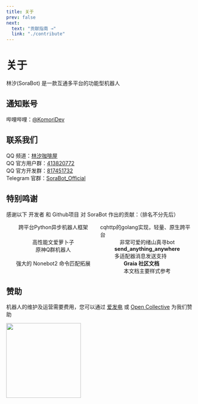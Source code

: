 ```yaml
---
title: 关于
prev: false
next:
  text: "贡献指南 →"
  link: "./contribute"
---
```



# 关于

林汐(SoraBot) 是一款互通多平台的功能型机器人

## 通知账号

哔哩哔哩：[@KomoriDev](https://b23.tv/QsiWeqD)

## 联系我们

QQ 频道：[林汐咖啡屋](https://pd.qq.com/s/5b26z878f)  
QQ 官方用户群：[413820772](https://qm.qq.com/cgi-bin/qm/qr?k=IzcgSO2oNhbkrbCMFtQigRsE4a7Z6fSS&jump_from=webapi)  
QQ 官方开发群：[817451732](http://qm.qq.com/cgi-bin/qm/qr?_wv=1027&k=C8oVO2FwpKWmjDzT7j3eusI2r4xLJuOU&authKey=E%2F96FqrCRGhBcTixK8qHQYzrdZv3FsBwqVP3lA71VhbpaDo8zsMSK80tJ8MJfYh4&noverify=0&group_code=817451732)  
Telegram 官群：[SoraBot_Official](https://t.me/SoraBot_Official)

## 特别鸣谢

感谢以下 开发者 和 Github项目 对 SoraBot 作出的贡献：（排名不分先后）
<div class="bot-repo">
  <GitRepo user="nonebot" repo="nonebet2" language="Python">跨平台Python异步机器人框架</GitRepo>
  <GitRepo user="Mrs4s" repo="go-cqhttp" language="Golang">cqhttp的golang实现，轻量、原生跨平台</GitRepo>
  <GitRepo user="Kyomotoi" repo="ATRI" language="Python">高性能文爱萝卜子</GitRepo>
  <GitRepo user="HibiKier" repo="zhenxun_bot" language="Python">非常可爱的绪山真寻bot</GitRepo>
  <GitRepo user="CMHopeSunshine" repo="LittlePaimon" language="Python">原神Q群机器人</GitRepo>
  <GitRepo user="felinae98" repo="nonebot_plugin_saa" language="Python"><b>send_anything_anywhere</b><br />多适配器消息发送支持</GitRepo>
  <GitRepo user="nonebot" repo="plugin-alconna" language="Python">强大的 Nonebot2 命令匹配拓展</GitRepo>
  <GitRepo user="GraiaCommunity" repo="Docs" language="Vue"><b>Graia 社区文档</b><br />本文档主要样式参考</GitRepo>

</div>

## 赞助

机器人的维护及运营需要费用，您可以通过 [爱发电](https://afdian.net/@netsora) 或 [Open Collective](https://opencollective.com/netsora) 为我们赞助

<a href="https://afdian.net/@netsora"><img width="200" src="https://pic1.afdiancdn.com/static/img/welcome/button-sponsorme.jpg" alt=""></a>

<style scope>
.bot-repo {
  display: grid;
  grid-template-columns: 50% 50%;
  justify-items: center;
}

@media (max-width: 800px) {
  .bot-repo {
    grid-template-columns: 100%;
  }
}
</style>
